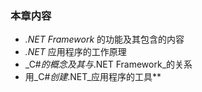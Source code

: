 ### **本章内容**


* _.NET Framework_ 的功能及其包含的内容
* _.NET_ 应用程序的工作原理
* _C#_的概念及其与_.NET Framework_的关系
* 用_C#_创建_.NET_应用程序的工具**

